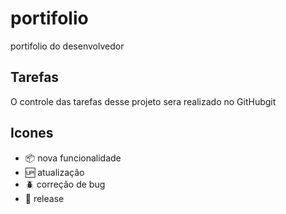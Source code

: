 # portifolio

portifolio do desenvolvedor

## Tarefas

O controle das tarefas desse projeto sera realizado no GitHubgit 

## Icones

- :package: nova funcionalidade
- :up: atualização
- :beetle: correção de bug
- :checkered_flag: release
